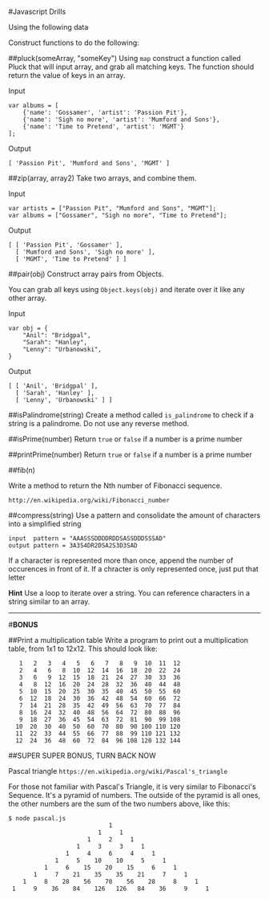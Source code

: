 #Javascript Drills

Using the following data



Construct functions to do the following:

##pluck(someArray, "someKey")
Using `map` construct a function called Pluck that will input array, and grab all matching keys. The function should return the value of keys in an array.

Input

```
var albums = [
    {'name': 'Gossamer', 'artist': 'Passion Pit'},
    {'name': 'Sigh no more', 'artist': 'Mumford and Sons'},
    {'name': 'Time to Pretend', 'artist': 'MGMT'}
];

```

Output

```
[ 'Passion Pit', 'Mumford and Sons', 'MGMT' ]
```



##zip(array, array2)
Take two arrays, and combine them.

Input

```
var artists = ["Passion Pit", "Mumford and Sons", "MGMT"];
var albums = ["Gossamer", "Sigh no more", "Time to Pretend"];
```

Output

```
[ [ 'Passion Pit', 'Gossamer' ],
  [ 'Mumford and Sons', 'Sigh no more' ],
  [ 'MGMT', 'Time to Pretend' ] ]
```
  
##pair(obj)
Construct array pairs from Objects.

You can grab all keys using `Object.keys(obj)` and iterate over it like any other array.

Input

```
var obj = {
    "Anil": "Bridgpal",
    "Sarah": "Hanley",
    "Lenny": "Urbanowski",
}

```
Output

```
[ [ 'Anil', 'Bridgpal' ],
  [ 'Sarah', 'Hanley' ],
  [ 'Lenny', 'Urbanowski' ] ]
```

##isPalindrome(string)
Create a method called `is_palindrome` to check if a string is a palindrome. Do not use any reverse method.

##isPrime(number)
Return `true` or `false` if a number is a prime number

##printPrime(number)
Return `true` or `false` if a number is a prime number



##fib(n)

Write a method to return the Nth number of Fibonacci sequence.

`http://en.wikipedia.org/wiki/Fibonacci_number`
  
##compress(string)
Use a pattern and consolidate the amount of characters into a simplified string

```
input  pattern = "AAASSSDDDDRDDSASSDDDSSSAD"  
output pattern = 3A3S4DR2DSA2S3D3SAD
```

If a character is represented more than once, append the number of occurences in front of it.
If a chracter is only represented once, just put that letter

**Hint** Use a loop to iterate over a string. You can reference characters in a string similar to an array.

  ----
  
#**BONUS**

##Print a multiplication table
Write a program to print out a multiplication table, from 1x1 to 12x12. This should look like:

```
   1   2   3   4   5   6   7   8   9  10  11  12  
   2   4   6   8  10  12  14  16  18  20  22  24
   3   6   9  12  15  18  21  24  27  30  33  36
   4   8  12  16  20  24  28  32  36  40  44  48
   5  10  15  20  25  30  35  40  45  50  55  60
   6  12  18  24  30  36  42  48  54  60  66  72
   7  14  21  28  35  42  49  56  63  70  77  84
   8  16  24  32  40  48  56  64  72  80  88  96
   9  18  27  36  45  54  63  72  81  90  99 108
  10  20  30  40  50  60  70  80  90 100 110 120
  11  22  33  44  55  66  77  88  99 110 121 132
  12  24  36  48  60  72  84  96 108 120 132 144
```

##SUPER SUPER BONUS, TURN BACK NOW

Pascal triangle
`https://en.wikipedia.org/wiki/Pascal's_triangle`
 
For those not familiar with Pascal's Triangle, it is very similar to Fibonacci's Sequence. It's a pyramid of numbers. The outside of the pyramid is all ones, the other numbers are the sum of the two numbers above, like this:
 
```
$ node pascal.js
                            1                            
                         1     1                         
                      1     2     1                      
                   1     3     3     1                   
                1     4     6     4     1                
             1     5    10    10     5     1             
          1     6    15    20    15     6     1          
       1     7    21    35    35    21     7     1       
    1     8    28    56    70    56    28     8     1    
 1     9    36    84    126   126   84    36     9     1 
 ```
